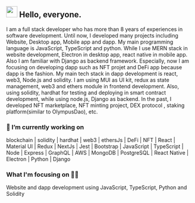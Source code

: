 <!--
**topdeveloper55/topdeveloper55** is a ✨ _special_ ✨ repository because its `README.md` (this file) appears on your GitHub profile.

Here are some ideas to get you started:

- 🔭 I’m currently working on ...
- 🌱 I’m currently learning ...
- 👯 I’m looking to collaborate on ...
- 🤔 I’m looking for help with ...
- 💬 Ask me about ...
- 📫 How to reach me: ...
- 😄 Pronouns: ...
- ⚡ Fun fact: ...
-->
## <img src="https://media.giphy.com/media/hvRJCLFzcasrR4ia7z/giphy.gif" width="30px"> Hello, everyone.

I am a full stack developer who has more than 8 years of experiences in software development. Until now, I developed many projects including Website, Desktop app, Mobile app and dapp. My main programming language is JavaScript, TypeScript and python.
While I use MERN stack in website development, Electron in desktop app, react native in mobile app. Also I am familiar with Django as backend framework.
Especially, now I am focusing on developing dapp such as NFT projet and DeFi app because dapp is the fashion. My main tech stack in dapp development is react, web3, Node.js and solidity. 
I am using MUI as UI kit, redux as state management, web3 and ethers module in frontend development.
Also, using solidity, hardhat for testing and deploying in smart contract development, while using node.js, Django as backend.
In the past, I developed NFT marketplace, NFT minting project, DEX protocol , staking platform(similar to OlympusDao), etc.

### 🔭 I’m currently working on

blockchain | solidity | hardhat | web3 | ethersJs | DeFi | NFT | React | Material UI | Redux | NextJs | Jest | Bootstrap | JavaScript | TypeScript | Node | Express | GraphQL | AWS | MongoDB | PostgreSQL | React Native | Electron | Python | Django
### What I'm focusing on 👨‍💻
Website and dapp development using JavaScript, TypeScript, Python and Solidity
